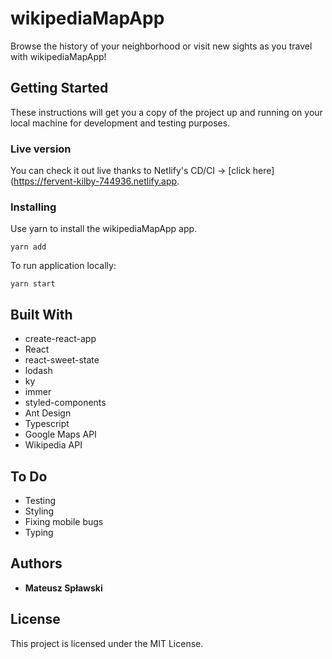 # wikipediaMapApp

Browse the history of your neighborhood or visit new sights as you travel with wikipediaMapApp! 

## Getting Started

These instructions will get you a copy of the project up and running on your local machine for development and testing purposes.

### Live version

You can check it out live thanks to Netlify's CD/CI -> [click here](https://fervent-kilby-744936.netlify.app.

### Installing

Use yarn to install the wikipediaMapApp app.

```
yarn add
```

To run application locally:

```
yarn start
```

## Built With

- create-react-app
- React
- react-sweet-state
- lodash
- ky
- immer
- styled-components
- Ant Design
- Typescript
- Google Maps API
- Wikipedia API

## To Do

- Testing
- Styling
- Fixing mobile bugs
- Typing

## Authors

- **Mateusz Spławski**

## License

This project is licensed under the MIT License.
